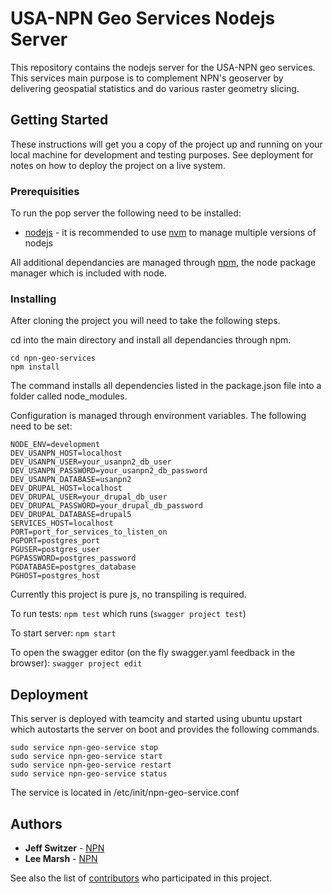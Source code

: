 # USA-NPN Geo Services Nodejs Server

This repository contains the nodejs server for the USA-NPN geo services. This services main purpose is to complement NPN's geoserver by delivering geospatial statistics and do various raster geometry slicing.

## Getting Started

These instructions will get you a copy of the project up and running on your local machine for development and testing purposes. See deployment for notes on how to deploy the project on a live system.

### Prerequisities

To run the pop server the following need to be installed:

* [nodejs](https://nodejs.org/en/) - it is recommended to use [nvm](https://github.com/creationix/nvm) to manage multiple versions of nodejs

All additional dependancies are managed through [npm](https://www.npmjs.com/), the node package manager which is included with node.

### Installing

After cloning the project you will need to take the following steps.

cd into the main directory and install all dependancies through npm. 

```
cd npn-geo-services
npm install
```
The command installs all dependencies listed in the package.json file into a folder called node_modules.

Configuration is managed through environment variables. The following need to be set:

```
NODE_ENV=development
DEV_USANPN_HOST=localhost
DEV_USANPN_USER=your_usanpn2_db_user
DEV_USANPN_PASSWORD=your_usanpn2_db_password
DEV_USANPN_DATABASE=usanpn2
DEV_DRUPAL_HOST=localhost
DEV_DRUPAL_USER=your_drupal_db_user
DEV_DRUPAL_PASSWORD=your_drupal_db_password
DEV_DRUPAL_DATABASE=drupal5
SERVICES_HOST=localhost
PORT=port_for_services_to_listen_on
PGPORT=postgres_port
PGUSER=postgres_user
PGPASSWORD=postgres_password
PGDATABASE=postgres_database
PGHOST=postgres_host
```

Currently this project is pure js, no transpiling is required.

To run tests:
`npm test` which runs (`swagger project test`)

To start server:
`npm start`

To open the swagger editor (on the fly swagger.yaml feedback in the browser):
`swagger project edit`

## Deployment

This server is deployed with teamcity and started using ubuntu upstart which autostarts the server on boot and provides the following commands.

```
sudo service npn-geo-service stop
sudo service npn-geo-service start
sudo service npn-geo-service restart
sudo service npn-geo-service status
```

The service is located in /etc/init/npn-geo-service.conf

## Authors

* **Jeff Switzer** - [NPN](https://github.com/usa-npn)
* **Lee Marsh** - [NPN](https://github.com/usa-npn)

See also the list of [contributors](https://www.usanpn.org/about/staff) who participated in this project.
